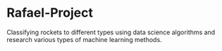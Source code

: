 # Rafael-Project
Classifying rockets to different types using data science algorithms and research various types of machine learning methods.
